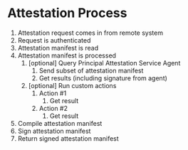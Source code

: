 
# Attestation Process

1. Attestation request comes in from remote system
2. Request is authenticated
3. Attestation manifest is read
4. Attestation manifest is processed
    1. [optional] Query Principal Attestation Service Agent
        1. Send subset of attestation manifest
        2. Get results (including signature from agent)
    2. [optional] Run custom actions
        1. Action #1
            1. Get result
        2. Action #2
            1. Get result
5. Compile attestation manifest
6. Sign attestation manifest
7. Return signed attestation manifest

